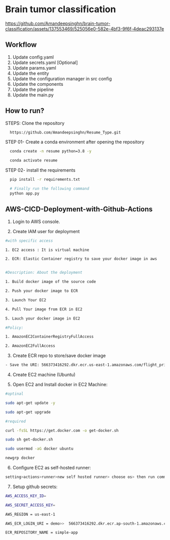# Brain tumor classification



https://github.com/Amandeepsinghn/brain-tumor-classification/assets/137553469/525056e0-582e-4bf3-9f6f-4deac293137e



## Workflow

1) Update config.yaml 
2) Update secrets.yaml [Optional]
3) Update params.yaml
4) Update the entity
5) Update the configuration manager in src config 
6) Update the components 
7) Update the pipeline
8) Update the main.py 



## How to run?

STEPS:
Clone the repository
```bash
  https://github.com/Amandeepsinghn/Resume_Type.git
```
STEP 01- Create a conda environment after opening the repository
```bash
  conda create -n resume python=3.8 -y
```
```bash
  conda activate resume
```
STEP 02- install the requirements
```bash
  pip install -r requirements.txt
```
```bash
  # Finally run the following command
  python app.py
```

## AWS-CICD-Deployment-with-Github-Actions

1. Login to AWS console.

2. Create IAM user for deployment
```bash
#with specific access

1. EC2 access : It is virtual machine

2. ECR: Elastic Container registry to save your docker image in aws


#Description: About the deployment

1. Build docker image of the source code

2. Push your docker image to ECR

3. Launch Your EC2 

4. Pull Your image from ECR in EC2

5. Lauch your docker image in EC2

#Policy:

1. AmazonEC2ContainerRegistryFullAccess

2. AmazonEC2FullAccess
```
3. Create ECR repo to store/save docker image
```bash
- Save the URI: 566373416292.dkr.ecr.us-east-1.amazonaws.com/flight_price
```
4. Create EC2 machine (Ubuntu)

5. Open EC2 and Install docker in EC2 Machine:
```bash
#optinal

sudo apt-get update -y

sudo apt-get upgrade

#required

curl -fsSL https://get.docker.com -o get-docker.sh

sudo sh get-docker.sh

sudo usermod -aG docker ubuntu

newgrp docker
```
6. Configure EC2 as self-hosted runner:
```bash
setting>actions>runner>new self hosted runner> choose os> then run command one by one
```
7. Setup github secrets:
```bash
AWS_ACCESS_KEY_ID=

AWS_SECRET_ACCESS_KEY=

AWS_REGION = us-east-1

AWS_ECR_LOGIN_URI = demo>>  566373416292.dkr.ecr.ap-south-1.amazonaws.com

ECR_REPOSITORY_NAME = simple-app
